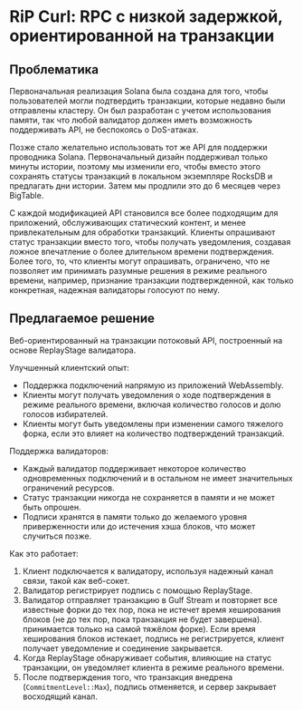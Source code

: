 # RiP Curl: RPC с низкой задержкой, ориентированной на транзакции

## Проблематика

Первоначальная реализация Solana была создана для того, чтобы пользователей могли подтвердить транзакции, которые недавно были отправлены кластеру. Он был разработан с учетом использования памяти, так что любой валидатор должен иметь возможность поддерживать API, не беспокоясь о DoS-атаках.

Позже стало желательно использовать тот же API для поддержки проводника Solana. Первоначальный дизайн поддерживал только минуты истории, поэтому мы изменили его, чтобы вместо этого сохранять статусы транзакций в локальном экземпляре RocksDB и предлагать дни истории. Затем мы продлили это до 6 месяцев через BigTable.

С каждой модификацией API становился все более подходящим для приложений, обслуживающих статический контент, и менее привлекательным для обработки транзакций. Клиенты опрашивают статус транзакции вместо того, чтобы получать уведомления, создавая ложное впечатление о более длительном времени подтверждения. Более того, то, что клиенты могут опрашивать, ограничено, что не позволяет им принимать разумные решения в режиме реального времени, например, признание транзакции подтвержденной, как только конкретная, надежная валидаторы голосуют по нему.

## Предлагаемое решение

Веб-ориентированный на транзакции потоковый API, построенный на основе ReplayStage валидатора.

Улучшенный клиентский опыт:

* Поддержка подключений напрямую из приложений WebAssembly.
* Клиенты могут получать уведомления о ходе подтверждения в режиме реального времени, включая количество голосов и долю голосов избирателей.
* Клиенты могут быть уведомлены при изменении самого тяжелого форка, если это влияет на количество подтверждений транзакций.

Поддержка валидаторов:

* Каждый валидатор поддерживает некоторое количество одновременных подключений и в остальном не имеет значительных ограничений ресурсов.
* Статус транзакции никогда не сохраняется в памяти и не может быть опрошен.
* Подписи хранятся в памяти только до желаемого уровня приверженности или до истечения хэша блоков, что может случиться позже.

Как это работает:

1. Клиент подключается к валидатору, используя надежный канал связи, такой как веб-сокет.
2. Валидатор регистрирует подпись с помощью ReplayStage.
3. Валидатор отправляет транзакцию в Gulf Stream и повторяет все известные форки до тех пор, пока не истечет время хеширования блоков (не до тех пор, пока транзакция не будет завершена). принимается только на самой тяжёлом форке). Если время хеширования блоков истекает, подпись не регистрируется, клиент получает уведомление и соединение закрывается.
4. Когда ReplayStage обнаруживает события, влияющие на статус транзакции, он уведомляет клиента в режиме реального времени.
5. После подтверждения того, что транзакция внедрена (`CommitmentLevel::Max`), подпись отменяется, и сервер закрывает восходящий канал.
